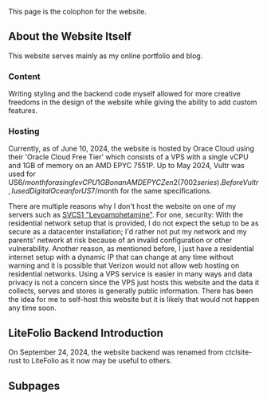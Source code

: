 This page is the colophon for the website.

## About the Website Itself
This website serves mainly as my online portfolio and blog. 

### Content
Writing styling and the backend code myself allowed for more creative freedoms in the design of the website while giving the ability to add custom features.

### Hosting
Currently, as of June 10, 2024, the website is hosted by Orace Cloud using their 'Oracle Cloud Free Tier' which consists of a VPS with a single vCPU and 1GB of memory on an AMD EPYC 7551P. Up to May 2024, Vultr was used for US$6/month for a single vCPU 1GB on an AMD EPYC Zen 2 (7002 series). Before Vultr, I used DigitalOcean for US$7/month for the same specifications.

There are multiple reasons why I don't host the website on one of my servers such as [SVCS1 "Levoamphetamine"](../../projects/svcs/). For one, security: With the residential network setup that is provided, I do not expect the setup to be as secure as a datacenter installation; I'd rather not put my network and my parents' network at risk because of an invalid configuration or other vulnerability. Another reason, as mentioned before, I just have a residential internet setup with a dynamic IP that can change at any time without warning and it is possible that Verizon would not allow web hosting on residential networks. Using a VPS service is easier in many ways and data privacy is not a concern since the VPS just hosts this website and the data it collects, serves and stores is generally public information. There has been the idea for me to self-host this website but it is likely that would not happen any time soon.

## LiteFolio Backend Introduction
On September 24, 2024, the website backend was renamed from ctclsite-rust to LiteFolio as it now may be useful to others. 

## Subpages
